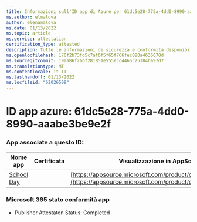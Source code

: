 ```yaml
---
title: Informazioni sull'ID app di Azure per 61dc5e28-775a-4dd0-8990-aaabe3be9e2f
ms.author: elmalova
author: elenamalova
ms.date: 01/13/2022
ms.topic: article
ms.service: attestation
certification_type: attested
description: Tutte le informazioni di sicurezza e conformità disponibili per 61dc5e28-775a-4dd0-8990-aaabe3be9e2f.
ms.openlocfilehash: 170f2b73fd5c7af6f5f65f766fec080a4636670d
ms.sourcegitcommit: 19aa86f2bbf281851e555ecc4465c25384ba97d7
ms.translationtype: MT
ms.contentlocale: it-IT
ms.lasthandoff: 01/13/2022
ms.locfileid: "62026509"
---
```

# <a name="azure-app-id-61dc5e28-775a-4dd0-8990-aaabe3be9e2f"></a>ID app azure: 61dc5e28-775a-4dd0-8990-aaabe3be9e2f


### <a name="apps-associated-with-this-id"></a>App associate a questo ID:
| **Nome app** | **Certificata** | **Visualizzazione in AppSource** |
|--------------|---------------|-----------------------|
| [School Day](https://docs.microsoft.com/microsoft-365-app-certification/forward/WA200001430) |  | [https://appsource.microsoft.com/product/office/WA200001430](https://appsource.microsoft.com/product/office/WA200001430) |

### <a name="microsoft-365-app-compliance-status"></a>Microsoft 365 stato conformità app
- Publisher Attestaton Status: Completed

